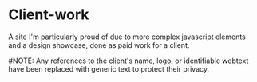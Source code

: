 # Client-work
A site I'm particularly proud of due to more complex javascript elements and a design showcase, done as paid work for a client.

#NOTE:
Any references to the client's name, logo, or identifiable webtext have been replaced with generic text to protect their privacy.
